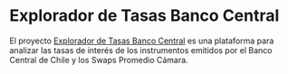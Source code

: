 # Explorador de Tasas Banco Central

El proyecto [Explorador de Tasas Banco Central](https://explorador-tasasbancocentralcl-mpc.streamlit.app) es una plataforma para analizar las tasas de interés de los instrumentos emitidos por el Banco Central de Chile y los Swaps Promedio Cámara.


